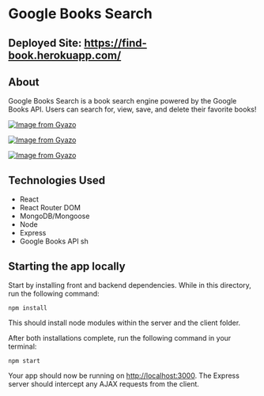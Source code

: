 # Google Books Search
## Deployed Site: https://find-book.herokuapp.com/
## About 
Google Books Search is a book search engine powered by the Google Books API. Users can search for, view, save, and delete their favorite books! 
  
[![Image from Gyazo](https://i.gyazo.com/7bafce4fba17fce6a6324ef32892b15e.jpg)](https://gyazo.com/7bafce4fba17fce6a6324ef32892b15e)  

[![Image from Gyazo](https://i.gyazo.com/62f7eece6ec46270d16b58d8c83b0a73.png)](https://gyazo.com/62f7eece6ec46270d16b58d8c83b0a73)

[![Image from Gyazo](https://i.gyazo.com/37132f82014adf67e100a2fd4f475417.png)](https://gyazo.com/37132f82014adf67e100a2fd4f475417)

## Technologies Used
+ React
+ React Router DOM
+ MongoDB/Mongoose
+ Node
+ Express
+ Google Books API
sh
## Starting the app locally

Start by installing front and backend dependencies. While in this directory, run the following command:

```
npm install
```

This should install node modules within the server and the client folder.

After both installations complete, run the following command in your terminal:

```
npm start
```

Your app should now be running on <http://localhost:3000>. The Express server should intercept any AJAX requests from the client.



